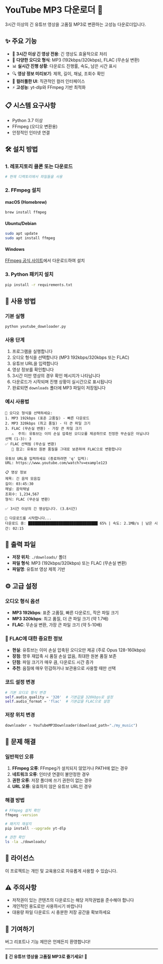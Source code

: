 # YouTube MP3 다운로더 🎵

3시간 이상의 긴 유튜브 영상을 고품질 MP3로 변환하는 고성능 다운로더입니다.

## ✨ 주요 기능

- 🎯 **3시간 이상 긴 영상 전용**: 긴 영상도 효율적으로 처리
- 🎵 **다양한 오디오 형식**: MP3 (192kbps/320kbps), FLAC (무손실 변환)
- 📊 **실시간 진행 상황**: 다운로드 진행률, 속도, 남은 시간 표시
- 🔍 **영상 정보 미리보기**: 제목, 길이, 채널, 조회수 확인
- 🎨 **컬러풀한 UI**: 직관적인 컬러 인터페이스
- ⚡ **고성능**: yt-dlp와 FFmpeg 기반 최적화

## 📋 시스템 요구사항

- Python 3.7 이상
- FFmpeg (오디오 변환용)
- 안정적인 인터넷 연결

## 🛠️ 설치 방법

### 1. 레포지토리 클론 또는 다운로드

```bash
# 현재 디렉토리에서 파일들을 사용
```

### 2. FFmpeg 설치

#### macOS (Homebrew)
```bash
brew install ffmpeg
```

#### Ubuntu/Debian
```bash
sudo apt update
sudo apt install ffmpeg
```

#### Windows
[FFmpeg 공식 사이트](https://ffmpeg.org/download.html)에서 다운로드하여 설치

### 3. Python 패키지 설치

```bash
pip install -r requirements.txt
```

## 🚀 사용 방법

### 기본 실행

```bash
python youtube_downloader.py
```

### 사용 단계

1. 프로그램을 실행합니다
2. 오디오 형식을 선택합니다 (MP3 192kbps/320kbps 또는 FLAC)
3. 유튜브 URL을 입력합니다
4. 영상 정보를 확인합니다
5. 3시간 미만 영상의 경우 확인 메시지가 나타납니다
6. 다운로드가 시작되며 진행 상황이 실시간으로 표시됩니다
7. 완료되면 `downloads` 폴더에 MP3 파일이 저장됩니다

### 예시 사용법

```
🎵 오디오 형식을 선택하세요:
1. MP3 192kbps (표준 고품질) - 빠른 다운로드
2. MP3 320kbps (최고 품질) - 더 큰 파일 크기
3. FLAC (무손실 변환) - 가장 큰 파일 크기
   ⚠️  주의: 유튜브는 이미 손실 압축된 오디오를 제공하므로 진정한 무손실은 아닙니다
선택 (1-3): 3
✅ FLAC 선택됨 (무손실 변환)
   📝 참고: 유튜브 원본 품질을 그대로 보존하여 FLAC으로 변환합니다

유튜브 URL을 입력하세요 (종료하려면 'q' 입력):
URL: https://www.youtube.com/watch?v=example123

📋 영상 정보
제목: 긴 음악 모음집
길이: 03:45:30
채널: 음악채널
조회수: 1,234,567
형식: FLAC (무손실 변환)

✅ 3시간 이상의 긴 영상입니다. (3.8시간)

🚀 다운로드를 시작합니다...
다운로드 중: ████████████████████████████████ 65% | 속도: 2.1MB/s | 남은 시간: 02:15
```

## 📁 출력 파일

- **저장 위치**: `./downloads/` 폴더
- **파일 형식**: MP3 (192kbps/320kbps) 또는 FLAC (무손실 변환)
- **파일명**: 유튜브 영상 제목 기반

## ⚙️ 고급 설정

### 오디오 형식 옵션
- **MP3 192kbps**: 표준 고품질, 빠른 다운로드, 작은 파일 크기
- **MP3 320kbps**: 최고 품질, 더 큰 파일 크기 (약 1.7배)
- **FLAC**: 무손실 변환, 가장 큰 파일 크기 (약 5-10배)

### 🎵 FLAC에 대한 중요한 정보
- **현실**: 유튜브는 이미 손실 압축된 오디오만 제공 (주로 Opus 128-160kbps)
- **장점**: 향후 재압축 시 품질 손실 없음, 최대한 원본 품질 보존
- **단점**: 파일 크기가 매우 큼, 다운로드 시간 증가
- **추천**: 음질에 매우 민감하거나 보관용으로 사용할 때만 선택

### 코드 설정 변경
```python
# 기본 오디오 형식 변경
self.audio_quality = '320'  # 기본값을 320kbps로 설정
self.audio_format = 'flac'  # 기본값을 FLAC으로 설정
```

### 저장 위치 변경
```python
downloader = YouTubeMP3Downloader(download_path="./my_music")
```

## 🔧 문제 해결

### 일반적인 오류

1. **FFmpeg 오류**: FFmpeg가 설치되지 않았거나 PATH에 없는 경우
2. **네트워크 오류**: 인터넷 연결이 불안정한 경우
3. **권한 오류**: 저장 폴더에 쓰기 권한이 없는 경우
4. **URL 오류**: 유효하지 않은 유튜브 URL인 경우

### 해결 방법

```bash
# FFmpeg 설치 확인
ffmpeg -version

# 패키지 재설치
pip install --upgrade yt-dlp

# 권한 확인
ls -la ./downloads/
```

## 📄 라이선스

이 프로젝트는 개인 및 교육용으로 자유롭게 사용할 수 있습니다.

## ⚠️ 주의사항

- 저작권이 있는 콘텐츠의 다운로드는 해당 저작권법을 준수해야 합니다
- 개인적인 용도로만 사용하시기 바랍니다
- 대용량 파일 다운로드 시 충분한 저장 공간을 확보하세요

## 🤝 기여하기

버그 리포트나 기능 제안은 언제든지 환영합니다!

---

**🎵 긴 유튜브 영상을 고품질 MP3로 즐기세요! 🎵** 